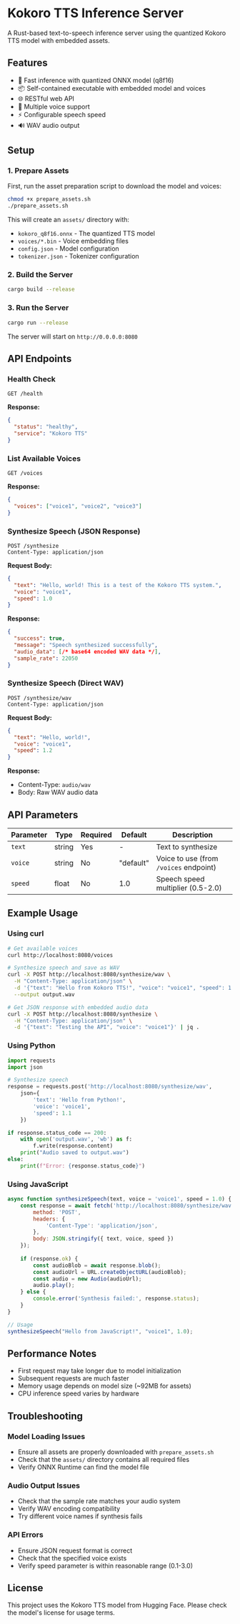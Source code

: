 # Kokoro TTS Inference Server

A Rust-based text-to-speech inference server using the quantized Kokoro TTS model with embedded assets.

## Features

- 🚀 Fast inference with quantized ONNX model (q8f16)
- 📦 Self-contained executable with embedded model and voices
- 🌐 RESTful web API
- 🎵 Multiple voice support
- ⚡ Configurable speech speed
- 🔊 WAV audio output

## Setup

### 1. Prepare Assets

First, run the asset preparation script to download the model and voices:

```bash
chmod +x prepare_assets.sh
./prepare_assets.sh
```

This will create an `assets/` directory with:
- `kokoro_q8f16.onnx` - The quantized TTS model
- `voices/*.bin` - Voice embedding files
- `config.json` - Model configuration
- `tokenizer.json` - Tokenizer configuration

### 2. Build the Server

```bash
cargo build --release
```

### 3. Run the Server

```bash
cargo run --release
```

The server will start on `http://0.0.0.0:8080`

## API Endpoints

### Health Check
```
GET /health
```

**Response:**
```json
{
  "status": "healthy",
  "service": "Kokoro TTS"
}
```

### List Available Voices
```
GET /voices
```

**Response:**
```json
{
  "voices": ["voice1", "voice2", "voice3"]
}
```

### Synthesize Speech (JSON Response)
```
POST /synthesize
Content-Type: application/json
```

**Request Body:**
```json
{
  "text": "Hello, world! This is a test of the Kokoro TTS system.",
  "voice": "voice1",
  "speed": 1.0
}
```

**Response:**
```json
{
  "success": true,
  "message": "Speech synthesized successfully",
  "audio_data": [/* base64 encoded WAV data */],
  "sample_rate": 22050
}
```

### Synthesize Speech (Direct WAV)
```
POST /synthesize/wav
Content-Type: application/json
```

**Request Body:**
```json
{
  "text": "Hello, world!",
  "voice": "voice1",
  "speed": 1.2
}
```

**Response:**
- Content-Type: `audio/wav`
- Body: Raw WAV audio data

## API Parameters

| Parameter | Type | Required | Default | Description |
|-----------|------|----------|---------|-------------|
| `text` | string | Yes | - | Text to synthesize |
| `voice` | string | No | "default" | Voice to use (from `/voices` endpoint) |
| `speed` | float | No | 1.0 | Speech speed multiplier (0.5-2.0) |

## Example Usage

### Using curl

```bash
# Get available voices
curl http://localhost:8080/voices

# Synthesize speech and save as WAV
curl -X POST http://localhost:8080/synthesize/wav \
  -H "Content-Type: application/json" \
  -d '{"text": "Hello from Kokoro TTS!", "voice": "voice1", "speed": 1.0}' \
  --output output.wav

# Get JSON response with embedded audio data
curl -X POST http://localhost:8080/synthesize \
  -H "Content-Type: application/json" \
  -d '{"text": "Testing the API", "voice": "voice1"}' | jq .
```

### Using Python

```python
import requests
import json

# Synthesize speech
response = requests.post('http://localhost:8080/synthesize/wav', 
    json={
        'text': 'Hello from Python!',
        'voice': 'voice1',
        'speed': 1.1
    })

if response.status_code == 200:
    with open('output.wav', 'wb') as f:
        f.write(response.content)
    print("Audio saved to output.wav")
else:
    print(f"Error: {response.status_code}")
```

### Using JavaScript

```javascript
async function synthesizeSpeech(text, voice = 'voice1', speed = 1.0) {
    const response = await fetch('http://localhost:8080/synthesize/wav', {
        method: 'POST',
        headers: {
            'Content-Type': 'application/json',
        },
        body: JSON.stringify({ text, voice, speed })
    });
    
    if (response.ok) {
        const audioBlob = await response.blob();
        const audioUrl = URL.createObjectURL(audioBlob);
        const audio = new Audio(audioUrl);
        audio.play();
    } else {
        console.error('Synthesis failed:', response.status);
    }
}

// Usage
synthesizeSpeech("Hello from JavaScript!", "voice1", 1.0);
```

## Performance Notes

- First request may take longer due to model initialization
- Subsequent requests are much faster
- Memory usage depends on model size (~92MB for assets)
- CPU inference speed varies by hardware

## Troubleshooting

### Model Loading Issues
- Ensure all assets are properly downloaded with `prepare_assets.sh`
- Check that the `assets/` directory contains all required files
- Verify ONNX Runtime can find the model file

### Audio Output Issues
- Check that the sample rate matches your audio system
- Verify WAV encoding compatibility
- Try different voice names if synthesis fails

### API Errors
- Ensure JSON request format is correct
- Check that the specified voice exists
- Verify speed parameter is within reasonable range (0.1-3.0)

## License

This project uses the Kokoro TTS model from Hugging Face. Please check the model's license for usage terms.
